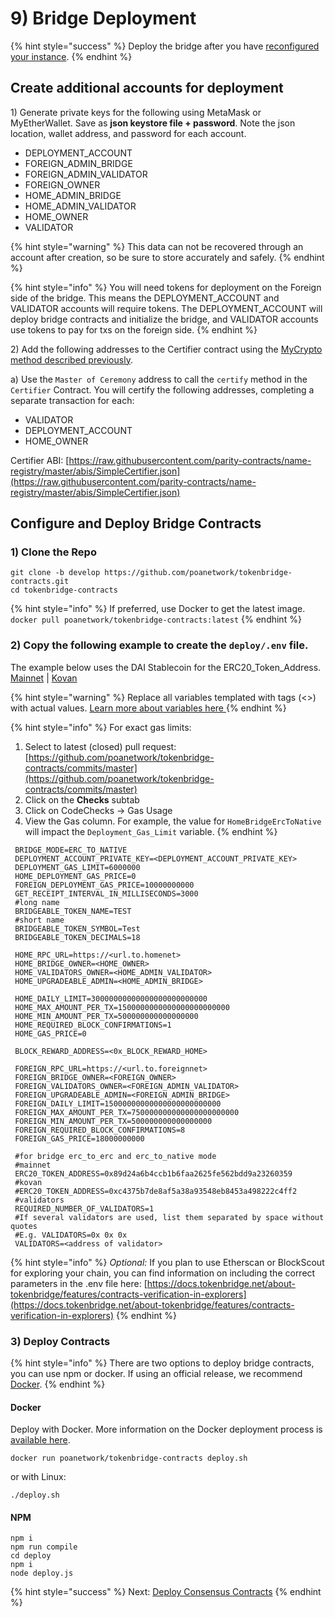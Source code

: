 # 9\) Bridge Deployment

{% hint style="success" %}
Deploy the bridge after you have [reconfigured your instance](5-reconfigure-instances.md).
{% endhint %}

## Create additional accounts for deployment

1\) Generate private keys for the following using MetaMask or MyEtherWallet. Save as **json keystore file + password**. Note the json location,  wallet address, and password for each account.

* DEPLOYMENT\_ACCOUNT
* FOREIGN\_ADMIN\_BRIDGE
* FOREIGN\_ADMIN\_VALIDATOR
* FOREIGN\_OWNER
* HOME\_ADMIN\_BRIDGE
* HOME\_ADMIN\_VALIDATOR
* HOME\_OWNER
* VALIDATOR

{% hint style="warning" %}
This data can not be recovered through an account after creation, so be sure to store accurately and safely.
{% endhint %}

{% hint style="info" %}
You will need tokens for deployment on the Foreign side of the bridge. This means the DEPLOYMENT\_ACCOUNT and VALIDATOR accounts will require tokens. The DEPLOYMENT\_ACCOUNT will deploy bridge contracts and initialize the bridge, and VALIDATOR accounts use tokens to pay for txs on the foreign side.
{% endhint %}

2\) Add the following addresses to the Certifier contract using the [MyCrypto method described previously](5-reconfigure-instances.md#call-contract-methods-using-mycrypto).

a\) Use the `Master of Ceremony` address to call the `certify` method in the `Certifier` Contract. You will certify the following addresses, completing a separate transaction for each:

* VALIDATOR
* DEPLOYMENT\_ACCOUNT
* HOME\_OWNER

Certifier ABI: [https://raw.githubusercontent.com/parity-contracts/name-registry/master/abis/SimpleCertifier.json](https://raw.githubusercontent.com/parity-contracts/name-registry/master/abis/SimpleCertifier.json)

## Configure and Deploy Bridge Contracts

### 1\) Clone the Repo

```text
git clone -b develop https://github.com/poanetwork/tokenbridge-contracts.git
cd tokenbridge-contracts
```

{% hint style="info" %}
If preferred, use Docker to get the latest image. `docker pull poanetwork/tokenbridge-contracts:latest`
{% endhint %}

### 2\) Copy the following example to create the `deploy/.env` file. 

The example below uses the DAI Stablecoin for the ERC20\_Token\_Address.  [Mainnet](https://etherscan.io/token/0x89d24a6b4ccb1b6faa2625fe562bdd9a23260359) \| [Kovan](https://kovan.etherscan.io/address/0xc4375b7de8af5a38a93548eb8453a498222c4ff2)

{% hint style="warning" %}
Replace all variables templated with tags \(&lt;&gt;\) with actual values. [Learn more about variables here ](https://github.com/poanetwork/tokenbridge-contracts/blob/master/deploy/README.md#erc-to-native-bridge-mode-configuration-example)
{% endhint %}

{% hint style="info" %}
For exact gas limits:

1. Select to latest \(closed\) pull request: [https://github.com/poanetwork/tokenbridge-contracts/commits/master](https://github.com/poanetwork/tokenbridge-contracts/commits/master) 
2. Click on the **Checks** subtab 
3. Click on CodeChecks -&gt; Gas Usage
4. View the Gas column. For example, the value for `HomeBridgeErcToNative` will impact the `Deployment_Gas_Limit` variable.
{% endhint %}

```text
 BRIDGE_MODE=ERC_TO_NATIVE
 DEPLOYMENT_ACCOUNT_PRIVATE_KEY=<DEPLOYMENT_ACCOUNT_PRIVATE_KEY>
 DEPLOYMENT_GAS_LIMIT=6000000
 HOME_DEPLOYMENT_GAS_PRICE=0
 FOREIGN_DEPLOYMENT_GAS_PRICE=10000000000
 GET_RECEIPT_INTERVAL_IN_MILLISECONDS=3000
 #long name
 BRIDGEABLE_TOKEN_NAME=TEST
 #short name
 BRIDGEABLE_TOKEN_SYMBOL=Test
 BRIDGEABLE_TOKEN_DECIMALS=18

 HOME_RPC_URL=https://<url.to.homenet>
 HOME_BRIDGE_OWNER=<HOME_OWNER>
 HOME_VALIDATORS_OWNER=<HOME_ADMIN_VALIDATOR>
 HOME_UPGRADEABLE_ADMIN=<HOME_ADMIN_BRIDGE>

 HOME_DAILY_LIMIT=30000000000000000000000000
 HOME_MAX_AMOUNT_PER_TX=1500000000000000000000000
 HOME_MIN_AMOUNT_PER_TX=500000000000000000
 HOME_REQUIRED_BLOCK_CONFIRMATIONS=1
 HOME_GAS_PRICE=0
 
 BLOCK_REWARD_ADDRESS=<0x_BLOCK_REWARD_HOME>

 FOREIGN_RPC_URL=https://<url.to.foreignnet>
 FOREIGN_BRIDGE_OWNER=<FOREIGN_OWNER>
 FOREIGN_VALIDATORS_OWNER=<FOREIGN_ADMIN_VALIDATOR>
 FOREIGN_UPGRADEABLE_ADMIN=<FOREIGN_ADMIN_BRIDGE>
 FOREIGN_DAILY_LIMIT=15000000000000000000000000
 FOREIGN_MAX_AMOUNT_PER_TX=750000000000000000000000
 FOREIGN_MIN_AMOUNT_PER_TX=500000000000000000
 FOREIGN_REQUIRED_BLOCK_CONFIRMATIONS=8
 FOREIGN_GAS_PRICE=18000000000

 #for bridge erc_to_erc and erc_to_native mode
 #mainnet
 ERC20_TOKEN_ADDRESS=0x89d24a6b4ccb1b6faa2625fe562bdd9a23260359
 #kovan
 #ERC20_TOKEN_ADDRESS=0xc4375b7de8af5a38a93548eb8453a498222c4ff2
 #validators
 REQUIRED_NUMBER_OF_VALIDATORS=1
 #If several validators are used, list them separated by space without quotes
 #E.g. VALIDATORS=0x 0x 0x
 VALIDATORS=<address of validator>
```

{% hint style="info" %}
_Optional:_ If you plan to use Etherscan or BlockScout for exploring your chain, you can find information on including the correct parameters in the .env file here: [https://docs.tokenbridge.net/about-tokenbridge/features/contracts-verification-in-explorers](https://docs.tokenbridge.net/about-tokenbridge/features/contracts-verification-in-explorers)
{% endhint %}

### 3\) Deploy Contracts

{% hint style="info" %}
There are two options to deploy bridge contracts, you can use npm or docker. If using an official release, we recommend [Docker](https://www.docker.com/products/container-runtime).
{% endhint %}

#### Docker

Deploy with Docker. More information on the Docker deployment process is [available here](https://github.com/poanetwork/tokenbridge-contracts/blob/master/README.md#deployment-in-the-docker-environment).

```text
docker run poanetwork/tokenbridge-contracts deploy.sh
```

or with Linux:

```text
./deploy.sh
```

#### NPM

```text
npm i
npm run compile
cd deploy
npm i
node deploy.js
```

{% hint style="success" %}
Next: [Deploy Consensus Contracts](deploy-consensus-contracts-on-moc-node.md)
{% endhint %}


